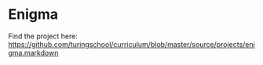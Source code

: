 # Enigma

Find the project here: https://github.com/turingschool/curriculum/blob/master/source/projects/enigma.markdown
